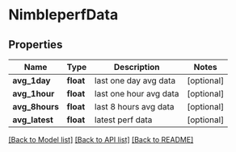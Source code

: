 # NimbleperfData

## Properties
Name | Type | Description | Notes
------------ | ------------- | ------------- | -------------
**avg_1day** | **float** | last one day avg data | [optional] 
**avg_1hour** | **float** | last one hour avg data | [optional] 
**avg_8hours** | **float** | last 8 hours avg data | [optional] 
**avg_latest** | **float** | latest perf data | [optional] 

[[Back to Model list]](../README.md#documentation-for-models) [[Back to API list]](../README.md#documentation-for-api-endpoints) [[Back to README]](../README.md)


